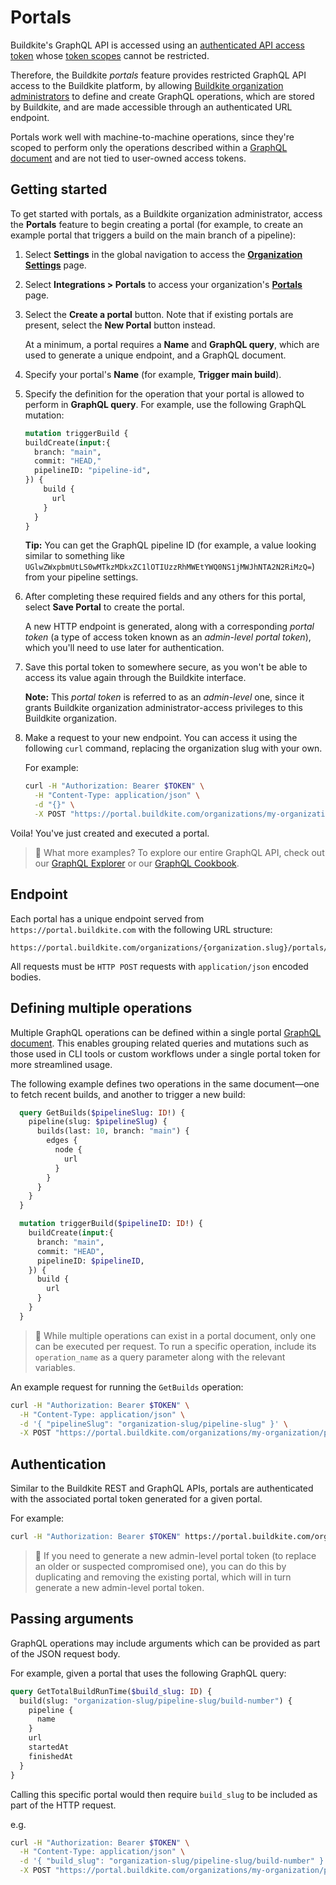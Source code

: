 # Portals

Buildkite's GraphQL API is accessed using an [authenticated API access token](/docs/apis/graphql-api#authentication) whose [token scopes](/docs/apis/managing-api-tokens#token-scopes) cannot be restricted.

Therefore, the Buildkite _portals_ feature provides restricted GraphQL API access to the Buildkite platform, by allowing [Buildkite organization administrators](/docs/platform/team-management/permissions#manage-teams-and-permissions-organization-level-permissions) to define and create GraphQL operations, which are stored by Buildkite, and are made accessible through an authenticated URL endpoint.

Portals work well with machine-to-machine operations, since they're scoped to perform only the operations described within a [GraphQL document](https://spec.graphql.org/October2021/#sec-Language) and are not tied to user-owned access tokens.

## Getting started

To get started with portals, as a Buildkite organization administrator, access the **Portals** feature to begin creating a portal (for example, to create an example portal that triggers a build on the main branch of a pipeline):

1. Select **Settings** in the global navigation to access the [**Organization Settings**](https://buildkite.com/organizations/~/settings) page.

1. Select **Integrations > Portals** to access your organization's [**Portals**](https://buildkite.com/organizations/~/portals) page.

1. Select the **Create a portal** button. Note that if existing portals are present, select the **New Portal** button instead.

    At a minimum, a portal requires a **Name** and **GraphQL query**, which are used to generate a unique endpoint, and a GraphQL document.

1. Specify your portal's **Name** (for example, **Trigger main build**).

1. Specify the definition for the operation that your portal is allowed to perform in **GraphQL query**. For example, use the following GraphQL mutation:

    ```graphql
    mutation triggerBuild {
    buildCreate(input:{
      branch: "main",
      commit: "HEAD,"
      pipelineID: "pipeline-id",
    }) {
        build {
          url
        }
      }
    }
    ```

    **Tip:** You can get the GraphQL pipeline ID (for example, a value looking similar to something like `UGlwZWxpbmUtLS0wMTkzMDkxZC1lOTIUzzRhMWEtYWQ0NS1jMWJhNTA2N2RiMzQ=`) from your pipeline settings.

1. After completing these required fields and any others for this portal, select **Save Portal** to create the portal.

    A new HTTP endpoint is generated, along with a corresponding _portal token_ (a type of access token known as an _admin-level portal token_), which you'll need to use later for authentication.

1. Save this portal token to somewhere secure, as you won't be able to access its value again through the Buildkite interface.

    **Note:** This _portal token_ is referred to as an _admin-level_ one, since it grants Buildkite organization administrator-access privileges to this Buildkite organization.

1. Make a request to your new endpoint. You can access it using the following `curl` command, replacing the organization slug with your own.

    For example:

    ```sh
    curl -H "Authorization: Bearer $TOKEN" \
      -H "Content-Type: application/json" \
      -d "{}" \
      -X POST "https://portal.buildkite.com/organizations/my-organization/portals/trigger-main-build"
    ```

Voila! You've just created and executed a portal.

>📘 What more examples?
> To explore our entire GraphQL API, check out our [GraphQL Explorer](https://buildkite.com/user/graphql/console) or our [GraphQL Cookbook](https://buildkite.com/docs/apis/graphql/graphql-cookbook).

## Endpoint

Each portal has a unique endpoint served from `https://portal.buildkite.com` with the following URL structure:

```
https://portal.buildkite.com/organizations/{organization.slug}/portals/{portal}
```

All requests must be `HTTP POST` requests with `application/json` encoded bodies.

## Defining multiple operations

Multiple GraphQL operations can be defined within a single portal [GraphQL document](https://spec.graphql.org/October2021/#sec-Language). This enables grouping related queries and mutations such as those used in CLI tools or custom workflows under a single portal token for more streamlined usage.

The following example defines two operations in the same document—one to fetch recent builds, and another to trigger a new build:

```graphql
  query GetBuilds($pipelineSlug: ID!) {
    pipeline(slug: $pipelineSlug) {
      builds(last: 10, branch: "main") {
        edges {
          node {
            url
          }
        }
      }
    }
  }

  mutation triggerBuild($pipelineID: ID!) {
    buildCreate(input:{
      branch: "main",
      commit: "HEAD",
      pipelineID: $pipelineID,
    }) {
      build {
        url
      }
    }
  }
```

>📘
> While multiple operations can exist in a portal document, only one can be executed per request. To run a specific operation, include its `operation_name` as a query parameter along with the relevant variables.

An example request for running the `GetBuilds` operation:

```sh
curl -H "Authorization: Bearer $TOKEN" \
  -H "Content-Type: application/json" \
  -d '{ "pipelineSlug": "organization-slug/pipeline-slug" }' \
  -X POST "https://portal.buildkite.com/organizations/my-organization/portals/portal-slug?operation_name=GetBuilds"
```


## Authentication

Similar to the Buildkite REST and GraphQL APIs, portals are authenticated with the associated portal token generated for a given portal.

For example:

```sh
curl -H "Authorization: Bearer $TOKEN" https://portal.buildkite.com/organizations/my-org/portals/my-portal
```

>📘
> If you need to generate a new admin-level portal token (to replace an older or suspected compromised one), you can do this by duplicating and removing the existing portal, which will in turn generate a new admin-level portal token.

## Passing arguments

GraphQL operations may include arguments which can be provided as part of the JSON request body.

For example, given a portal that uses the following GraphQL query:

```graphql
query GetTotalBuildRunTime($build_slug: ID) {
  build(slug: "organization-slug/pipeline-slug/build-number") {
    pipeline {
      name
    }
    url
    startedAt
    finishedAt
  }
}
```

Calling this specific portal would then require `build_slug` to be included as part of the HTTP request.

e.g.

```sh
curl -H "Authorization: Bearer $TOKEN" \
  -H "Content-Type: application/json" \
  -d '{ "build_slug": "organization-slug/pipeline-slug/build-number" }' \
  -X POST "https://portal.buildkite.com/organizations/my-organization/portals/get-total-build-run-time"
```
